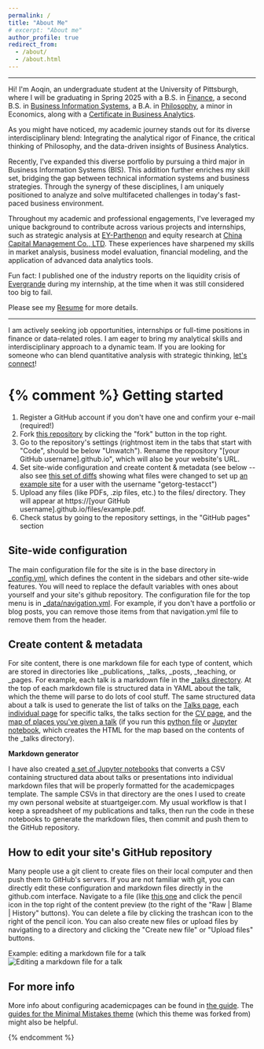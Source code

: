 ```yaml
---
permalink: /
title: "About Me"
# excerpt: "About me"
author_profile: true
redirect_from: 
  - /about/
  - /about.html
---
```

---
Hi! I'm Aoqin, an undergraduate student at the University of Pittsburgh, where I will be graduating in Spring 2025 with a B.S. in [Finance](https://cba.pitt.edu/academics/business-majors/finance/), a second B.S. in [Business Information Systems](https://cba.pitt.edu/academics/business-majors/business-information-systems/), a B.A. in [Philosophy](https://www.philosophy.pitt.edu/), a minor in Economics, along with a [Certificate in Business Analytics](https://cba.pitt.edu/academics/certificates/certificate-program-in-business-analytics/). 

As you might have noticed, my academic journey stands out for its diverse interdisciplinary blend: Integrating the analytical rigor of Finance, the critical thinking of Philosophy, and the data-driven insights of Business Analytics.

Recently, I've expanded this diverse portfolio by pursuing a third major in Business Information Systems (BIS). This addition further enriches my skill set, bridging the gap between technical information systems and business strategies. Through the synergy of these disciplines, I am uniquely positioned to analyze and solve multifaceted challenges in today's fast-paced business environment.

Throughout my academic and professional engagements, I've leveraged my unique background to contribute across various projects and internships, such as strategic analysis at [EY-Parthenon](https://www.ey.com/en_gl/locations/greater-china#ey-parthenon-shanghai) and equity research at [China Capital Management Co., LTD](https://www.crunchbase.com/organization/china-capital-management). These experiences have sharpened my skills in market analysis, business model evaluation, financial modeling, and the application of advanced data analytics tools. 

Fun fact: I published one of the industry reports on the liquidity crisis of [Evergrande](https://finance.yahoo.com/quote/EGRNQ?p=EGRNQ) during my internship, at the time when it was still considered too big to fail. 

Please see my [Resume](https://jaxaax.github.io/files/Resume.pdf) for more details.

---

I am actively seeking job opportunities, internships or full-time positions in finance or data-related roles. I am eager to bring my analytical skills and interdisciplinary approach to a dynamic team. If you are looking for someone who can blend quantitative analysis with strategic thinking, [let's connect](https://www.linkedin.com/in/aoqin-yan/)!





{% comment %}
Getting started
======
1. Register a GitHub account if you don't have one and confirm your e-mail (required!)
1. Fork [this repository](https://github.com/academicpages/academicpages.github.io) by clicking the "fork" button in the top right. 
1. Go to the repository's settings (rightmost item in the tabs that start with "Code", should be below "Unwatch"). Rename the repository "[your GitHub username].github.io", which will also be your website's URL.
1. Set site-wide configuration and create content & metadata (see below -- also see [this set of diffs](https://archive.is/3TPas) showing what files were changed to set up [an example site](https://getorg-testacct.github.io) for a user with the username "getorg-testacct")
1. Upload any files (like PDFs, .zip files, etc.) to the files/ directory. They will appear at https://[your GitHub username].github.io/files/example.pdf.  
1. Check status by going to the repository settings, in the "GitHub pages" section


Site-wide configuration
------
The main configuration file for the site is in the base directory in [_config.yml](https://github.com/academicpages/academicpages.github.io/blob/master/_config.yml), which defines the content in the sidebars and other site-wide features. You will need to replace the default variables with ones about yourself and your site's github repository. The configuration file for the top menu is in [_data/navigation.yml](https://github.com/academicpages/academicpages.github.io/blob/master/_data/navigation.yml). For example, if you don't have a portfolio or blog posts, you can remove those items from that navigation.yml file to remove them from the header. 

Create content & metadata
------
For site content, there is one markdown file for each type of content, which are stored in directories like _publications, _talks, _posts, _teaching, or _pages. For example, each talk is a markdown file in the [_talks directory](https://github.com/academicpages/academicpages.github.io/tree/master/_talks). At the top of each markdown file is structured data in YAML about the talk, which the theme will parse to do lots of cool stuff. The same structured data about a talk is used to generate the list of talks on the [Talks page](https://academicpages.github.io/talks), each [individual page](https://academicpages.github.io/talks/2012-03-01-talk-1) for specific talks, the talks section for the [CV page](https://academicpages.github.io/cv), and the [map of places you've given a talk](https://academicpages.github.io/talkmap.html) (if you run this [python file](https://github.com/academicpages/academicpages.github.io/blob/master/talkmap.py) or [Jupyter notebook](https://github.com/academicpages/academicpages.github.io/blob/master/talkmap.ipynb), which creates the HTML for the map based on the contents of the _talks directory).

**Markdown generator**

I have also created [a set of Jupyter notebooks](https://github.com/academicpages/academicpages.github.io/tree/master/markdown_generator
) that converts a CSV containing structured data about talks or presentations into individual markdown files that will be properly formatted for the academicpages template. The sample CSVs in that directory are the ones I used to create my own personal website at stuartgeiger.com. My usual workflow is that I keep a spreadsheet of my publications and talks, then run the code in these notebooks to generate the markdown files, then commit and push them to the GitHub repository.

How to edit your site's GitHub repository
------
Many people use a git client to create files on their local computer and then push them to GitHub's servers. If you are not familiar with git, you can directly edit these configuration and markdown files directly in the github.com interface. Navigate to a file (like [this one](https://github.com/academicpages/academicpages.github.io/blob/master/_talks/2012-03-01-talk-1.md) and click the pencil icon in the top right of the content preview (to the right of the "Raw | Blame | History" buttons). You can delete a file by clicking the trashcan icon to the right of the pencil icon. You can also create new files or upload files by navigating to a directory and clicking the "Create new file" or "Upload files" buttons. 

Example: editing a markdown file for a talk
![Editing a markdown file for a talk](/images/editing-talk.png)

For more info
------
More info about configuring academicpages can be found in [the guide](https://academicpages.github.io/markdown/). The [guides for the Minimal Mistakes theme](https://mmistakes.github.io/minimal-mistakes/docs/configuration/) (which this theme was forked from) might also be helpful.

{% endcomment %}




